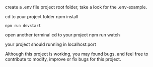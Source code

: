 create a .env file project root folder, take a look for the .env-example.

cd to your project folder
    npm install

    npm run devstart


open another terminal
cd to your project
    npm run watch

your project should running in localhost:port


Although this project is working, you may found bugs, and feel free to contribute to modify, improve or fix bugs for this project.
